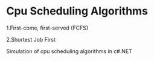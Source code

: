 # Cpu Scheduling Algorithms

1.First-come, first-served (FCFS)

2.Shortest Job First

Simulation of cpu scheduling algorithms in c#.NET
